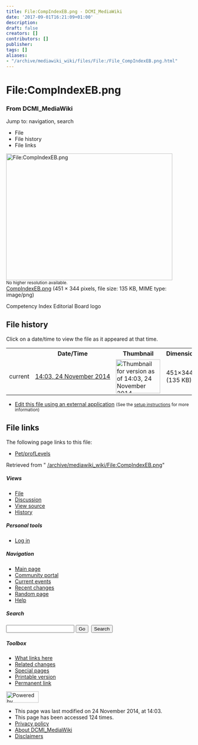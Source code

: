 ```yaml
---
title: File:CompIndexEB.png - DCMI_MediaWiki
date: '2017-09-01T16:21:09+01:00'
description: 
draft: false
creators: []
contributors: []
publisher: 
tags: []
aliases:
- "/archive/mediawiki_wiki/files/File:/File_CompIndexEB.png.html"
---
```


<a id="top"></a>
# File:CompIndexEB.png

### From DCMI\_MediaWiki

Jump to: navigation, search
<!-- start content -->
- File
- File history
- File links

 [<img alt="File:CompIndexEB.png" src="/images/2/2d/CompIndexEB.png" width="451" height="344">](/archive/mediawiki_wiki/files/CompIndexEB.png)  
<small>No higher resolution available.</small>  
 [CompIndexEB.png](/images/2/2d/CompIndexEB.png)‎ (451 × 344 pixels, file size: 135 KB, MIME type: image/png)

Competency Index Editorial Board logo

<!-- 
NewPP limit report
Preprocessor node count: 1/1000000
Post-expand include size: 0/2097152 bytes
Template argument size: 0/2097152 bytes
Expensive parser function count: 0/100
-->
## File history

Click on a date/time to view the file as it appeared at that time.

<table class="wikitable filehistory">
  <tr>
    <td></td>
    <th>Date/Time</th>
    <th>Thumbnail</th>
    <th>Dimensions</th>
    <th>User</th>
    <th>Comment</th>
  </tr>
  <tr>
    <td>current</td>
    <td class="filehistory-selected" style="white-space: nowrap;"><a href="/archive/mediawiki_wiki/files/CompIndexEB.png">14:03, 24 November 2014</a></td>
    <td><a href="/images/2/2d/CompIndexEB.png"><img alt="Thumbnail for version as of 14:03, 24 November 2014" src="/images/2/2d/CompIndexEB.png" width="120" height="92"></a></td>
    <td>451×344 <span style="white-space: nowrap;">(135 KB)</span>
    </td>
    <td>
      <a href="/index.php?title=User:StuartSutton&amp;action=edit&amp;redlink=1" class="new mw-userlink" title="User:StuartSutton (page does not exist)">StuartSutton</a> <span style="white-space: nowrap;"> <span class="mw-usertoollinks">(<a href="/index.php?title=User_talk:StuartSutton&amp;action=edit&amp;redlink=1" class="new" title="User talk:StuartSutton (page does not exist)">Talk</a> | <a href="/index.php/Special:Contributions/StuartSutton" title="Special:Contributions/StuartSutton">contribs</a>)</span></span>
    </td>
    <td> <span class="comment">(Competency Index Editorial Board logo)</span>
    </td>
  </tr>
</table>

  

- [Edit this file using an external application](/index.php?title=File:CompIndexEB.png&action=edit&externaledit=true&mode=file "File:CompIndexEB.png") <small>(See the <a href="http://www.mediawiki.org/wiki/Manual:External_editors" class="external text" rel="nofollow">setup instructions</a> for more information)</small>

## File links

The following page links to this file:

- [Pet/profLevels](/index.php/Pet/profLevels "Pet/profLevels")

Retrieved from " [/archive/mediawiki_wiki/File:CompIndexEB.png](/archive/mediawiki_wiki/files/File:/File:CompIndexEB.png.html)"

<!-- end content -->

##### Views

- [File](/archive/mediawiki_wiki/files/File:/File:CompIndexEB.png.html "View the file page [c]")
- [Discussion](/index.php?title=File_talk:CompIndexEB.png&action=edit&redlink=1 "Discussion about the content page [t]")
- [View source](/index.php?title=File:CompIndexEB.png&action=edit "This page is protected.
You can view its source [e]")
- [History](/index.php?title=File:CompIndexEB.png&action=history "Past revisions of this page [h]")

##### Personal tools

- [Log in](/index.php?title=Special:UserLogin&returnto=File:CompIndexEB.png "You are encouraged to log in; however, it is not mandatory [o]")

<script type="text/javascript"> if (window.isMSIE55) fixalpha(); </script>

##### Navigation

- [Main page](/index.php/Main_Page "Visit the main page [z]")
- [Community portal](/index.php/DCMI_MediaWiki:Community_portal "About the project, what you can do, where to find things")
- [Current events](/index.php/DCMI_MediaWiki:Current_events "Find background information on current events")
- [Recent changes](/index.php/Special:RecentChanges "The list of recent changes in the wiki [r]")
- [Random page](/index.php/Special:Random "Load a random page [x]")
- [Help](/index.php/Help:Contents "The place to find out")

##### <label for="searchInput">Search</label>

<form action="/index.php" id="searchform">
				<input type="hidden" name="title" value="Special:Search">
				<input id="searchInput" title="Search DCMI_MediaWiki" accesskey="f" type="search" name="search">
				<input type="submit" name="go" class="searchButton" id="searchGoButton" value="Go" title="Go to a page with this exact name if exists"> 
				<input type="submit" name="fulltext" class="searchButton" id="mw-searchButton" value="Search" title="Search the pages for this text">
			</form>

##### Toolbox

- [What links here](/index.php/Special:WhatLinksHere/File:CompIndexEB.png "List of all wiki pages that link here [j]")
- [Related changes](/index.php/Special:RecentChangesLinked/File:CompIndexEB.png "Recent changes in pages linked from this page [k]")
- [Special pages](/index.php/Special:SpecialPages "List of all special pages [q]")
- [Printable version](/index.php?title=File:CompIndexEB.png&printable=yes "Printable version of this page [p]")
- [Permanent link](/index.php?title=File:CompIndexEB.png&oldid=8789 "Permanent link to this revision of the page")

<!-- end of the left (by default at least) column -->

 [<img src="/skins/common/images/poweredby_mediawiki_88x31.png" height="31" width="88" alt="Powered by MediaWiki">](http://www.mediawiki.org/)

- This page was last modified on 24 November 2014, at 14:03.
- This page has been accessed 124 times.
- [Privacy policy](/index.php/DCMI_MediaWiki:Privacy_policy "DCMI MediaWiki:Privacy policy")
- [About DCMI\_MediaWiki](/index.php/DCMI_MediaWiki:About "DCMI MediaWiki:About")
- [Disclaimers](/index.php/DCMI_MediaWiki:General_disclaimer "DCMI MediaWiki:General disclaimer")

<script>if (window.runOnloadHook) runOnloadHook();</script><!-- Served in 0.456 secs. -->

